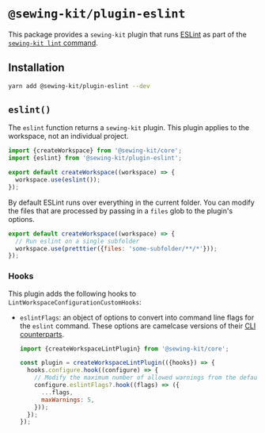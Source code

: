 # `@sewing-kit/plugin-eslint`

This package provides a `sewing-kit` plugin that runs [ESLint](https://eslint.org) as part of the [`sewing-kit lint` command](TODO).

## Installation

```sh
yarn add @sewing-kit/plugin-eslint --dev
```

## `eslint()`

The `eslint` function returns a `sewing-kit` plugin. This plugin applies to the workspace, not an individual project.

```js
import {createWorkspace} from '@sewing-kit/core';
import {eslint} from '@sewing-kit/plugin-eslint';

export default createWorkspace((workspace) => {
  workspace.use(eslint());
});
```

By default ESLint runs over everything in the current folder. You can modify the files that are processed by passing in a `files` glob to the plugin's options.

```js
export default createWorkspace((workspace) => {
  // Run eslint on a single subfolder
  workspace.use(pretttier({files: 'some-subfolder/**/*'}));
});
```

### Hooks

This plugin adds the following hooks to `LintWorkspaceConfigurationCustomHooks`:

- `eslintFlags`: an object of options to convert into command line flags for the `eslint` command. These options are camelcase versions of their [CLI counterparts](https://eslint.org/docs/user-guide/command-line-interface).

  ```js
  import {createWorkspaceLintPlugin} from '@sewing-kit/core';

  const plugin = createWorkspaceLintPlugin(({hooks}) => {
    hooks.configure.hook((configure) => {
      // Modify the maximum number of allowed warnings from the default of 0
      configure.eslintFlags?.hook((flags) => ({
        ...flags,
        maxWarnings: 5,
      }));
    });
  });
  ```
